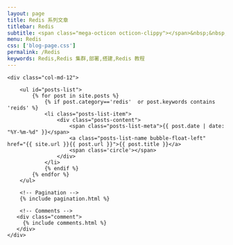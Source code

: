 ```yaml
---
layout: page
title: Redis 系列文章
titlebar: Redis 
subtitle: <span class="mega-octicon octicon-clippy"></span>&nbsp;&nbsp; Redis 系列教程
menu: Redis
css: ['blog-page.css']
permalink: /Redis
keywords: Redis,Redis 集群,部署,搭建,Redis 教程
---
```

<div class="row">

    <div class="col-md-12">

        <ul id="posts-list">
            {% for post in site.posts %}
                {% if post.category=='redis'  or post.keywords contains 'reids' %}
                <li class="posts-list-item">
                    <div class="posts-content">
                        <span class="posts-list-meta">{{ post.date | date: "%Y-%m-%d" }}</span>
                        <a class="posts-list-name bubble-float-left" href="{{ site.url }}{{ post.url }}">{{ post.title }}</a>
                        <span class='circle'></span>
                    </div>
                </li>
                {% endif %}
            {% endfor %}
        </ul> 

        <!-- Pagination -->
        {% include pagination.html %}

        <!-- Comments -->
       <div class="comment">
         {% include comments.html %}
       </div>
    </div>

</div>
<script>
    $(document).ready(function(){

        // Enable bootstrap tooltip
        $("body").tooltip({ selector: '[data-toggle=tooltip]' });

    });
</script>